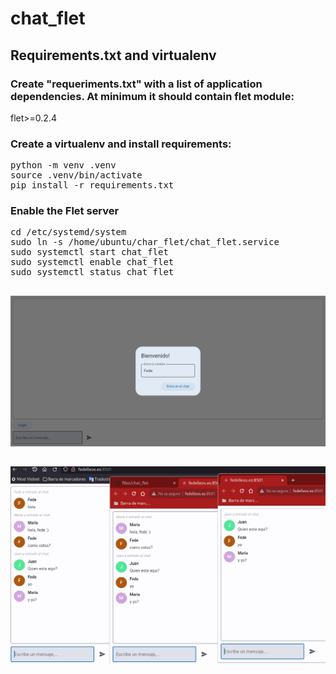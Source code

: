 # chat_flet

## Requirements.txt and virtualenv

### Create "requeriments.txt" with a list of application dependencies. At minimum it should contain flet module:

flet>=0.2.4

### Create a virtualenv and install requirements:
<pre>
python -m venv .venv
source .venv/bin/activate
pip install -r requirements.txt
</pre>

### Enable the Flet server

<pre>
cd /etc/systemd/system
sudo ln -s /home/ubuntu/char_flet/chat_flet.service
sudo systemctl start chat_flet
sudo systemctl enable chat_flet
sudo systemctl status chat_flet
</pre>


## 
<img src="img/img.png">

## 
<img src="img/img1.png">
